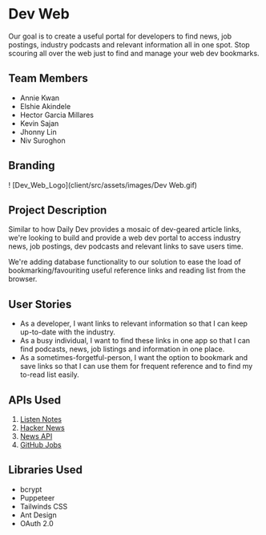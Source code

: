 # Dev Web

Our goal is to create a useful portal for developers to find news, job postings, industry podcasts and relevant information all in one spot. Stop scouring all over the web just to find and manage your web dev bookmarks. 

## Team Members

* Annie Kwan
* Elshie Akindele
* Hector Garcia Millares
* Kevin Sajan
* Jhonny Lin
* Niv Suroghon

## Branding
! [Dev_Web_Logo](client/src/assets/images/Dev Web.gif)

## Project Description

Similar to how Daily Dev provides a mosaic of dev-geared article links, we're looking to build and provide a web dev portal to access industry news, job postings, dev podcasts and relevant links to save users time.

We're adding database functionality to our solution to ease the load of bookmarking/favouriting useful reference links and reading list from the browser.

## User Stories
- As a developer, I want links to relevant information so that I can keep up-to-date with the industry.
- As a busy individual, I want to find these links in one app so that I can find podcasts, news, job listings and information in one place.
- As a sometimes-forgetful-person, I want the option to bookmark and save links so that I can use them for frequent reference and to find my to-read list easily.

## APIs Used

1. [Listen Notes](https://www.listennotes.com/api/docs)
2. [Hacker News](https://github.com/HackerNews/API)
3. [News API](https://newsapi.org/docs)
4. [GitHub Jobs](https://jobs.github.com/api)

## Libraries Used

* bcrypt
* Puppeteer
* Tailwinds CSS
* Ant Design
* OAuth 2.0



